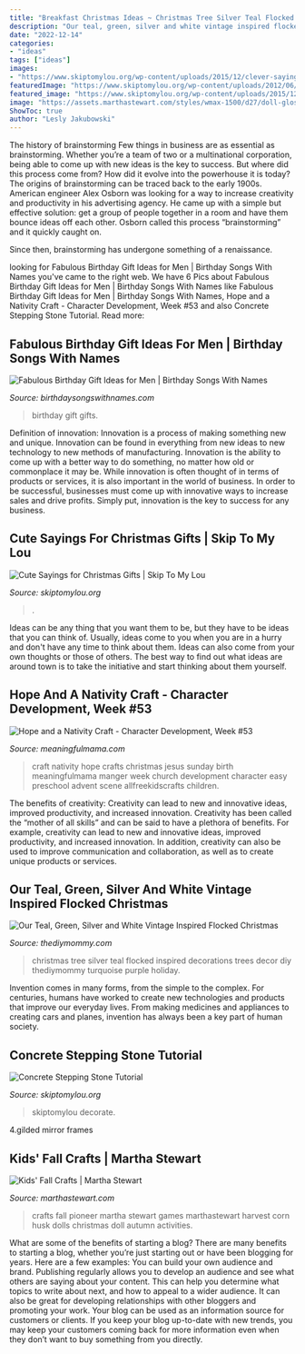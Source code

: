 ```yaml
---
title: "Breakfast Christmas Ideas ~ Christmas Tree Silver Teal Flocked Inspired Decorations Trees Decor Diy Thediymommy Turquoise Purple Holiday"
description: "Our teal, green, silver and white vintage inspired flocked christmas"
date: "2022-12-14"
categories:
- "ideas"
tags: ["ideas"]
images:
- "https://www.skiptomylou.org/wp-content/uploads/2015/12/clever-saying-gift-nuts-about-you-2.jpg"
featuredImage: "https://www.skiptomylou.org/wp-content/uploads/2012/06/DIY-Stepping-Stone1-1.jpg"
featured_image: "https://www.skiptomylou.org/wp-content/uploads/2015/12/clever-saying-gift-nuts-about-you-2.jpg"
image: "https://assets.marthastewart.com/styles/wmax-1500/d27/doll-glossary-137-mld109174/doll-glossary-137-mld109174_sq.jpg?itok=8gAy9VNU"
ShowToc: true
author: "Lesly Jakubowski"
---
```



The history of brainstorming
Few things in business are as essential as brainstorming. Whether you’re a team of two or a multinational corporation, being able to come up with new ideas is the key to success. But where did this process come from? How did it evolve into the powerhouse it is today?
The origins of brainstorming can be traced back to the early 1900s. American engineer Alex Osborn was looking for a way to increase creativity and productivity in his advertising agency. He came up with a simple but effective solution: get a group of people together in a room and have them bounce ideas off each other. Osborn called this process “brainstorming” and it quickly caught on.

Since then, brainstorming has undergone something of a renaissance.

	

		
looking for Fabulous Birthday Gift Ideas for Men | Birthday Songs With Names you've came to the right web. We have 6 Pics about Fabulous Birthday Gift Ideas for Men | Birthday Songs With Names like Fabulous Birthday Gift Ideas for Men | Birthday Songs With Names, Hope and a Nativity Craft - Character Development, Week #53 and also Concrete Stepping Stone Tutorial. Read more:
		
    
## Fabulous Birthday Gift Ideas For Men | Birthday Songs With Names

<img loading=lazy src="https://birthdaysongswithnames.com/wp-content/uploads/2014/07/Personalized-Birthday-Gifts-For-Men.jpg" onerror="this.onerror=null;this.src='https://tse4.mm.bing.net/th?id=OIP.QMnWMRnIcaaLRCyzQwFeHgHaEo&amp;pid=15.1';" alt="Fabulous Birthday Gift Ideas for Men | Birthday Songs With Names">

_Source: birthdaysongswithnames.com_

>birthday gift gifts. 

	

Definition of innovation:
Innovation is a process of making something new and unique. Innovation can be found in everything from new ideas to new technology to new methods of manufacturing. Innovation is the ability to come up with a better way to do something, no matter how old or commonplace it may be.
While innovation is often thought of in terms of products or services, it is also important in the world of business. In order to be successful, businesses must come up with innovative ways to increase sales and drive profits. Simply put, innovation is the key to success for any business.

    
## Cute Sayings For Christmas Gifts | Skip To My Lou

<img loading=lazy src="https://www.skiptomylou.org/wp-content/uploads/2015/12/clever-saying-gift-nuts-about-you-2.jpg" onerror="this.onerror=null;this.src='https://tse4.mm.bing.net/th?id=OIP.ujsfLgR4L56_ewoz5qZ0rgHaKy&amp;pid=15.1';" alt="Cute Sayings for Christmas Gifts | Skip To My Lou">

_Source: skiptomylou.org_

>. 

	

Ideas can be any thing that you want them to be, but they have to be ideas that you can think of. Usually, ideas come to you when you are in a hurry and don't have any time to think about them. Ideas can also come from your own thoughts or those of others. The best way to find out what ideas are around town is to take the initiative and start thinking about them yourself.

    
## Hope And A Nativity Craft - Character Development, Week #53

<img loading=lazy src="https://meaningfulmama.com/wp-content/uploads/2012/12/1-nativity-craft-for-kids-teaching-hope-003.jpg" onerror="this.onerror=null;this.src='https://tse3.mm.bing.net/th?id=OIP.rxez-dxdcRL6Vyp3DZeO_AAAAA&amp;pid=15.1';" alt="Hope and a Nativity Craft - Character Development, Week #53">

_Source: meaningfulmama.com_

>craft nativity hope crafts christmas jesus sunday birth meaningfulmama manger week church development character easy preschool advent scene allfreekidscrafts children. 

	

The benefits of creativity: Creativity can lead to new and innovative ideas, improved productivity, and increased innovation.
Creativity has been called the “mother of all skills” and can be said to have a plethora of benefits. For example, creativity can lead to new and innovative ideas, improved productivity, and increased innovation. In addition, creativity can also be used to improve communication and collaboration, as well as to create unique products or services.

    
## Our Teal, Green, Silver And White Vintage Inspired Flocked Christmas

<img loading=lazy src="https://thediymommy.com/wp-content/uploads/2014/11/Turquoise-Teal-Silver-White-Vintage-Inspired-Flocked-Christmas-Tree-2.jpg" onerror="this.onerror=null;this.src='https://tse4.mm.bing.net/th?id=OIP.Ddy0knH8rs_UpHGxjVqCUgHaKX&amp;pid=15.1';" alt="Our Teal, Green, Silver and White Vintage Inspired Flocked Christmas">

_Source: thediymommy.com_

>christmas tree silver teal flocked inspired decorations trees decor diy thediymommy turquoise purple holiday. 

	

Invention comes in many forms, from the simple to the complex. For centuries, humans have worked to create new technologies and products that improve our everyday lives. From making medicines and appliances to creating cars and planes, invention has always been a key part of human society.

    
## Concrete Stepping Stone Tutorial

<img loading=lazy src="https://www.skiptomylou.org/wp-content/uploads/2012/06/DIY-Stepping-Stone1-1.jpg" onerror="this.onerror=null;this.src='https://tse1.mm.bing.net/th?id=OIP.66mHESPMyYlWngWB52yUAQHaKC&amp;pid=15.1';" alt="Concrete Stepping Stone Tutorial">

_Source: skiptomylou.org_

>skiptomylou decorate. 

	

4.gilded mirror frames

    
## Kids&#039; Fall Crafts | Martha Stewart

<img loading=lazy src="https://assets.marthastewart.com/styles/wmax-1500/d27/doll-glossary-137-mld109174/doll-glossary-137-mld109174_sq.jpg?itok=8gAy9VNU" onerror="this.onerror=null;this.src='https://tse4.mm.bing.net/th?id=OIP.ajm7KUr1E561ixEU1QEDLwHaHa&amp;pid=15.1';" alt="Kids&#039; Fall Crafts | Martha Stewart">

_Source: marthastewart.com_

>crafts fall pioneer martha stewart games marthastewart harvest corn husk dolls christmas doll autumn activities. 

	

What are some of the benefits of starting a blog?
There are many benefits to starting a blog, whether you’re just starting out or have been blogging for years. Here are a few examples: 
You can build your own audience and brand. 
Publishing regularly allows you to develop an audience and see what others are saying about your content. This can help you determine what topics to write about next, and how to appeal to a wider audience. 
It can also be great for developing relationships with other bloggers and promoting your work. 
Your blog can be used as an information source for customers or clients. If you keep your blog up-to-date with new trends, you may keep your customers coming back for more information even when they don’t want to buy something from you directly.

